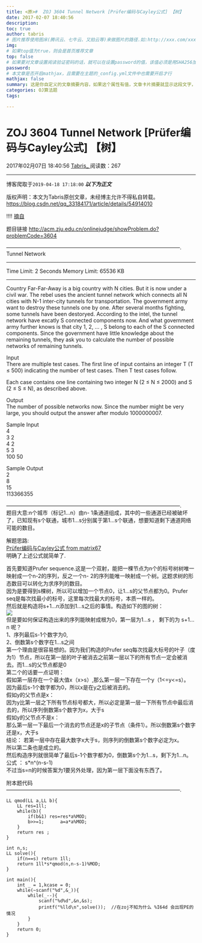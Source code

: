 ```yaml
---
title: <原>#  ZOJ 3604 Tunnel Network [Prüfer编码与Cayley公式] 【树】
date: 2017-02-07 18:40:56
description:
toc: true
author: tabris
# 图片推荐使用图床(腾讯云、七牛云、又拍云等)来做图片的路径.如:http://xxx.com/xxx.jpg
img: 
# 如果top值为true，则会是首页推荐文章
top: false
# 如果要对文章设置阅读验证密码的话，就可以在设置password的值，该值必须是用SHA256加密后的密码，防止被他人识破
password: 
# 本文章是否开启mathjax，且需要在主题的_config.yml文件中也需要开启才行
mathjax: false
summary: 这是你自定义的文章摘要内容，如果这个属性有值，文章卡片摘要就显示这段文字，否则程序会自动截取文章的部分内容作为摘要
categories: OJ算法题
tags:

---
```





#  ZOJ 3604 Tunnel Network [Prüfer编码与Cayley公式] 【树】

2017年02月07日 18:40:56  [ Tabris_ ](https://me.csdn.net/qq_33184171) 阅读数：267


--- 
 博客爬取于`2019-04-18 17:18:00`
***以下为正文***

版权声明：本文为Tabris原创文章，未经博主允许不得私自转载。
https://blog.csdn.net/qq_33184171/article/details/54914010

!!!! [ 摘自 ](http://ltoz.blog.163.com/blog/static/205378152201233022424128/)

题目链接 [ http://acm.zju.edu.cn/onlinejudge/showProblem.do?problemCode=3604
](http://acm.zju.edu.cn/onlinejudge/showProblem.do?problemCode=3604)

—————————————————————————————————.  
Tunnel Network

* * *

Time Limit: 2 Seconds Memory Limit: 65536 KB

* * *

Country Far-Far-Away is a big country with N cities. But it is now under a
civil war. The rebel uses the ancient tunnel network which connects all N
cities with N-1 inter-city tunnels for transportation. The government army
want to destroy these tunnels one by one. After several months fighting, some
tunnels have been destoryed. According to the intel, the tunnel network have
excatly S connected components now. And what government army further knows is
that city 1, 2, … , S belong to each of the S connected components. Since the
government have little knowledge about the remaining tunnels, they ask you to
calculate the number of possible networks of remaining tunnels.

Input  
There are multiple test cases. The first line of input contains an integer T
(T ≤ 500) indicating the number of test cases. Then T test cases follow.

Each case contains one line containing two integer N (2 ≤ N ≤ 2000) and S (2 ≤
S ≤ N), as described above.

Output  
The number of possible networks now. Since the number might be very large, you
should output the answer after modulo 1000000007.

Sample Input  
4  
3 2  
4 2  
5 3  
100 50

Sample Output  
2  
8  
15  
113366355

—————————————————————————————————.  
题目大意:n个城市（标记1…n）由n-
1条通道组成，其中的一些通道已经被破坏了，已知现有s个联通，城市1…s分别属于第1…s个联通，想要知道剩下通道网络可能的数目。

解题思路:  
[ Prüfer编码与Cayley公式 from matrix67 ](http://www.matrix67.com/blog/archives/682)  
明确了上述公式就简单了.

首先要知道Prufer sequence.这是一个双射，能把一棵节点为n个的标号树树唯一映射成一个n-2的序列，反之一个n-
2的序列能唯一映射成一个树。这题求树的形态数目可以转化为求序列的数目。  
因为是要得到s棵树，所以可以增加一个节点0，让1…s的父节点都为0。Prufer seq是每次找最小的标号，这里每次找最大的标号，本质一样的。  
然后就是构造将s+1…n添加到1…s之后的事情。构造如下的图的树：  
![](http://img0.ph.126.net/OyH6VBTkwcAUQA4TzDa20Q==/593630725900240900.jpg)  
但是要如何保证构造出来的序列能映射成根为0，第一层为1…s ， 剩下的为 s+1…n 呢？  
1、序列最后s-1个数字为0,  
2、倒数第s个数字在1…s之间  
第一个理由是很容易想的。因为我们构造的Prufer
seq每次找最大标号的叶子（度为1）节点，所以在第一层的叶子被消去之前第一层以下的所有节点一定会被消去。而1…s的父节点都是0  
第二个的话要一点证明：  
假如第一层存在一个最大值x（x>s）,那么第一层一下存在一个y（1<=y<=s）。  
因为最后s-1个数字都为0，所以x是在y之后被消去的。  
假如y的父节点是x：  
因为y比第一层之下所有节点标号都大，所以必定是第一层一下所有节点中最后消去的，所以序列倒数第s个数字为x，大于s  
假如y的父节点不是x：  
那么第一层一下最后一个消去的节点还是x的子节点（条件1）。所以倒数第s个数字还是x，大于s  
结论： 若第一层中存在最大数字x大于s，则序列的倒数第s个数字必定为x。  
所以第二条也是成立的。  
然后构造序列就很简单了最后s-1个数字都为0，倒数第s个为1…s，剩下为1…n。  
公式 ： s*n^(n-s-1)  
不过当s=n的时候答案为1要另外处理，因为第一层下面没有东西了。

附本题代码  
—————————————————————————————————.

    
    
    LL qmod(LL a,LL b){
        LL res=1ll;
        while(b){
            if(b&1) res=res*a%MOD;
            b>>=1;      a=a*a%MOD;
        }
        return res ;
    }
    
    int n,s;
    LL solve(){
        if(n==s) return 1ll;
        return 1ll*s*qmod(n,n-s-1)%MOD;
    }
    
    int main(){
        int _ = 1,kcase = 0;
        while(~scanf("%d",&_)){
            while(_--){
                scanf("%d%d",&n,&s);
                printf("%lld\n",solve());  //在zoj不知为什么 %I64d 会出现PE的情况
            }
        }
        return 0;
    }

